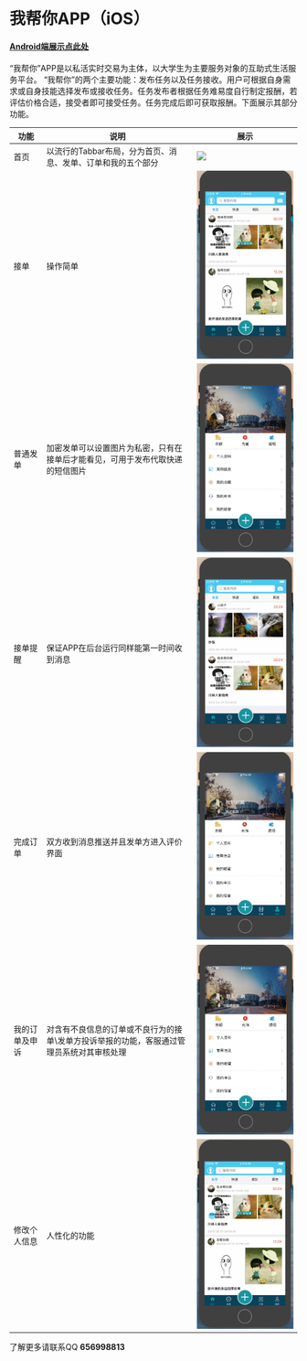 # 我帮你APP（iOS）
#### [Android端展示点此处](https://github.com/sunxilin/IHELPU-Android-)
 “我帮你”APP是以私活实时交易为主体，以大学生为主要服务对象的互助式生活服务平台。 “我帮你”的两个主要功能：发布任务以及任务接收。用户可根据自身需求或自身技能选择发布或接收任务。任务发布者根据任务难易度自行制定报酬，若评估价格合适，接受者即可接受任务。任务完成后即可获取报酬。下面展示其部分功能。
 
 功能 | 说明 | 展示
 ------------------- | ------------- | ---------
 首页 | 以流行的Tabbar布局，分为首页、消息、发单、订单和我的五个部分 | ![](https://github.com/sunxilin/IHELPU-IOS-/blob/master/%E9%A6%96%E9%A1%B5.gif)
 接单 | 操作简单 | ![](https://github.com/sunxilin/IHELPU-IOS-/blob/master/%E6%8E%A5%E5%8D%95.gif)
 普通发单 | 加密发单可以设置图片为私密，只有在接单后才能看见，可用于发布代取快递的短信图片 | ![](https://github.com/sunxilin/IHELPU-IOS-/blob/master/%E5%8F%91%E5%8D%95.gif)
 接单提醒 | 保证APP在后台运行同样能第一时间收到消息 | ![](https://github.com/sunxilin/IHELPU-IOS-/blob/master/%E6%8E%A5%E5%8D%95%E6%8F%90%E9%86%92.gif)
 完成订单 | 双方收到消息推送并且发单方进入评价界面 | ![](https://github.com/sunxilin/IHELPU-IOS-/blob/master/%E5%AE%8C%E6%88%90%E6%8F%90%E9%86%92.gif)
 我的订单及申诉 | 对含有不良信息的订单或不良行为的接单\发单方投诉举报的功能，客服通过管理员系统对其审核处理 | ![](https://github.com/sunxilin/IHELPU-IOS-/blob/master/%E6%88%91%E7%9A%84%E8%AE%A2%E5%8D%95%E5%92%8C%E7%94%B3%E8%AF%89.gif)
 修改个人信息 | 人性化的功能 | ![](https://github.com/sunxilin/IHELPU-IOS-/blob/master/%E4%BF%AE%E6%94%B9%E4%B8%AA%E4%BA%BA%E4%BF%A1%E6%81%AF.gif)

了解更多请联系QQ  **656998813**
